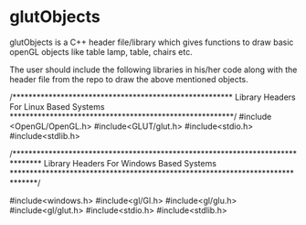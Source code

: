 glutObjects
===========
glutObjects is  a C++  header file/library  which  gives  functions to draw  basic openGL  objects like table lamp, table,  chairs etc.


The user   should include the  following libraries in his/her code along with the header file  from the  repo to  draw the  above mentioned objects.


/*******************************************************
Library Headers For Linux Based Systems
********************************************************/
  #include <OpenGL/OpenGL.h>
  #include<GLUT/glut.h>
  #include<stdio.h>
  #include<stdlib.h>


/*******************************************************************************
   Library Headers For Windows Based Systems
 ******************************************************************************/

  #include<windows.h>
  #include<gl/Gl.h>
  #include<gl/glu.h>
  #include<gl/glut.h>
  #include<stdio.h>
  #include<stdlib.h>
